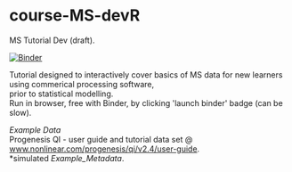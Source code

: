# course-MS-devR
MS Tutorial Dev (draft).

[![Binder](https://mybinder.org/badge_logo.svg)](https://mybinder.org/v2/gh/tp175/course-MS-devR/master)

Tutorial designed to interactively cover basics of MS data for new learners using commerical processing software, <br>
prior to statistical modelling. <br>
Run in browser, free with Binder, by clicking 'launch binder' badge (can be slow).

<i> Example Data </i> <br>
Progenesis QI - user guide and tutorial data set @ www.nonlinear.com/progenesis/qi/v2.4/user-guide. <br>
*simulated <i>Example_Metadata</i>.
